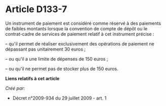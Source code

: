 # Article D133-7

Un instrument de paiement est considéré comme réservé à des paiements de faibles montants lorsque la convention de compte de
dépôt ou le contrat-cadre de services de paiement relatif à cet instrument précise :

– qu'il permet de réaliser exclusivement des opérations de paiement ne dépassant pas unitairement 30 euros ;

– ou qu'il a une limite de dépenses de 150 euros ;

– ou qu'il ne permet pas de stocker plus de 150 euros.

**Liens relatifs à cet article**

_Créé par_:

  - Décret n°2009-934 du 29 juillet 2009 - art. 1
